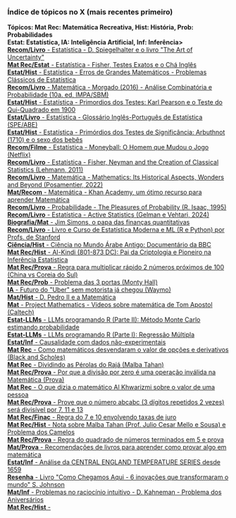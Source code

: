 ### Índice de tópicos no X (mais recentes primeiro) </br>
<b>Tópicos: Mat Rec: Matemática Recreativa, Hist: História, Prob: Probabilidades</b> </br>
<b>Estat: Estatística, IA: Inteligência Artificial, Inf: Inferência></b></br>
<a href="https://x.com/bluemaster100/status/1949866265398432225"><b>Recom/Livro</b> - Estatística - D. Spiegelhalter e o livro "The Art of Uncertainty" </a></br>
<a href="https://x.com/bluemaster100/status/1949451971691180449"><b>Mat Rec/Estat</b> - Estatística - Fisher, Testes Exatos e o Chá Inglês</a></br>
<a href="https://x.com/bluemaster100/status/1946926046642610543"><b>Estat/Hist</b> - Estatística - Erros de Grandes Matemáticos - Problemas Clássicos de Estatística</a></br>
<a href="https://x.com/bluemaster100/status/1945249899068391840"><b>Recom/Livro</b> - Matemática - Morgado (2016) - Análise Combinatória e Probabilidade (10a. ed, IMPA/SBM)</a></br>
<a href="https://x.com/bluemaster100/status/1943803143998804415"><b>Estat/Hist</b> - Estatística - Primordios dos Testes: Karl Pearson e o Teste do Qui-Quadrado em 1900</a></br>
<a href="https://x.com/bluemaster100/status/1940796840196161555"><b>Estat/Livro</b> - Estatística - Glossário Inglês-Português de Estatística (SPE/ABE)</a></br>
<a href="https://x.com/bluemaster100/status/1939882392078192949"><b>Estat/Hist</b> - Estatística - Primórdios dos Testes de Significância: Arbuthnot (1710) e o sexo dos bebês</a></br>
<a href="https://x.com/bluemaster100/status/1939074461426229608"><b>Recom/Filme</b> - Estatística - Moneyball: O Homem que Mudou o Jogo (Netflix)</a></br>
<a href="https://x.com/bluemaster100/status/1938644146006167942"><b>Recom/Livro</b> - Estatística - Fisher, Neyman and the Creation of Classical Statistics (Lehmann, 2011)</a></br>
<a href="https://x.com/bluemaster100/status/1934257459520245857"><b>Recom/Livro</b> - Matemática - Mathematics: Its Historical Aspects, Wonders and Beyond (Posamentier, 2022)</a></br>
<a href="https://x.com/bluemaster100/status/1933928792768086365"><b>Mat/Recom</b> - Matemática - Khan Academy, um ótimo recurso para aprender Matemática</a></br>
<a href="https://x.com/bluemaster100/status/1931704430958690462"><b>Recom/Livro</b> - Probabilidade - The Pleasures of Probability (R. Isaac, 1995)</br>
<a href="https://x.com/bluemaster100/status/1929564699781194194"><b>Recom/Livro</b> - Estatística - Active Statistics (Gelman e Vehtari, 2024)</br>
<a href="https://x.com/bluemaster100/status/1893787862514200787"><b>Biografia/Mat</b> - Jim Simons, o papa das finanças quantitativas</a></br>
<a href="https://x.com/bluemaster100/status/1890335213613363565"><b>Recom/Livro</b> - Livro e Curso de Estatística Moderna e ML (R e Python) por Profs. de Stanford</a></br>
<a href="https://x.com/bluemaster100/status/1883526112204194162"><b>Ciência/Hist</b> - Ciência no Mundo Árabe Antigo: Documentário da BBC</a></br>
<a href="https://x.com/bluemaster100/status/1881007428264767940"><b>Mat Rec/Hist</b> - Al-Kindi (801-873 DC): Pai da Criptologia e Pioneiro na Inferência Estatistica</a></br>
<a href="https://x.com/bluemaster100/status/1877852471747334452"><b>Mat Rec/Prova</b> - Regra para multiplicar rápido 2 números próximos de 100 (China vs Coreia do Sul)</a></br>
<a href="https://x.com/bluemaster100/status/1875943157910642801"><b>Mat Rec/Prob</b> - Problema das 3 portas (Monty Hall)</a></br>
<a href="https://x.com/bluemaster100/status/1875722936738304318"><b>IA</b> - Futuro do "Uber" sem motorista já chegou (Waymo)</a></br>
<a href="https://x.com/bluemaster100/status/1873402866724958535"><b>Mat/Hist</b> - D. Pedro II e a Matemática</a></br>
<a href="https://x.com/bluemaster100/status/1867947417284284632"><b>Mat</b> - Project Mathematics - Vídeos sobre matemática de Tom Apostol (Caltech)</a></br>
<a href="https://x.com/bluemaster100/status/1867606151149351388"><b>Estat-LLMs</b> - LLMs programando R (Parte II): Método Monte Carlo estimando probabilidade</a></br>
<a href="https://x.com/bluemaster100/status/1863017593356832802"><b>Estat-LLMs</b> - LLMs programando R (Parte I): Regressão Múltipla</a></br>
<a href="https://x.com/bluemaster100/status/1861805840052719859"><b>Estat/Inf</b> - Causalidade com dados não-experimentais</a></br>
<a href="https://x.com/bluemaster100/status/1861759642759573872"><b>Mat Rec</b> - Como matemáticos desvendaram o valor de opções e derivativos (Black and Scholes)</a></br>
<a href="https://x.com/bluemaster100/status/1853812273929674894"><b>Mat Rec</b> - Dividindo as Pérolas do Rajá (Malba Tahan)</a></br>
<a href="https://x.com/bluemaster100/status/1852372743896826305"><b>Mat Rec/Prova</b> - Por que a divisão por zero é uma operação inválida na Matemática (Prova)</a></br>
<a href="https://x.com/bluemaster100/status/1850532641763725409"><b>Mat Rec</b> - O que dizia o matemático Al Khwarizmi sobre o valor de uma pessoa</a></br>
<a href="https://x.com/bluemaster100/status/1850174378824073542"><b>Mat Rec/Prova</b> - Prove que o número abcabc (3 dígitos repetidos 2 vezes) será divisível por 7, 11 e 13</a></br>
<a href="https://x.com/bluemaster100/status/1849912272388489363"><b>Mat Rec/Finac</b> - Regra do 7 e 10 envolvendo taxas de juro</a></br>
<a href="https://x.com/bluemaster100/status/1848512447805886640"><b>Mat Rec/Hist</b> - Nota sobre Malba Tahan (Prof. Julio Cesar Mello e Sousa) e Problema dos Camelos</a></br>
<a href="https://x.com/bluemaster100/status/1845625961620062594"><b>Mat Rec/Prova</b> - Regra do quadrado de números terminados em 5 e prova</a></br>
<a href="https://x.com/bluemaster100/status/1810811183487762577"><b>Mat/Prova</b> - Recomendações de livros para aprender como provar algo em matemática</a></br>
<a href="https://x.com/bluemaster100/status/1803814435909210200"><b>Estat/Inf</b> - Análise da CENTRAL ENGLAND TEMPERATURE SERIES desde 1659 </a></br>
<a href="https://x.com/bluemaster100/status/1798414530453578209"><b>Resenha</b> - Livro "Como Chegamos Aqui - 6 inovações que transformaram o mundo" S. Johnson</a></br>
<a href="https://x.com/bluemaster100/status/1790381543128449413"><b>Mat/Inf</b> - Problemas no raciocínio intuitivo - D. Kahneman - Problema dos Aniversários</a></br>
<a href=""><b>Mat Rec/Hist</b> - </a></br>
